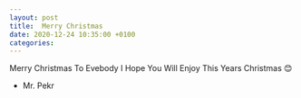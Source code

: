 ```yaml
---
layout: post
title:  Merry Christmas
date: 2020-12-24 10:35:00 +0100
categories: 
---
```

Merry Christmas To Evebody I Hope You Will Enjoy This Years Christmas 😊

- Mr. Pekr